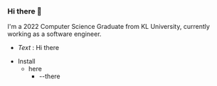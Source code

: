 ### Hi there 👋

I'm a 2022 Computer Science Graduate from KL University, currently working as a software engineer.

* *Text* : Hi there
- Install
  - here
    - --there
     
